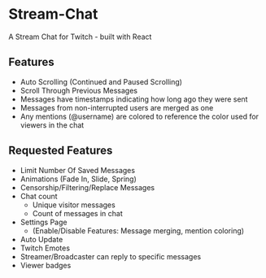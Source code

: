 # Stream-Chat
A Stream Chat for Twitch - built with React

## Features
- Auto Scrolling (Continued and Paused Scrolling)
- Scroll Through Previous Messages
- Messages have timestamps indicating how long ago they were sent
- Messages from non-interrupted users are merged as one
- Any mentions (@username) are colored to reference the color used for viewers in the chat

## Requested Features
- Limit Number Of Saved Messages
- Animations (Fade In, Slide, Spring)
- Censorship/Filtering/Replace Messages
- Chat count
  - Unique visitor messages
  - Count of messages in chat
- Settings Page 
  - (Enable/Disable Features: Message merging, mention coloring)
- Auto Update
- Twitch Emotes
- Streamer/Broadcaster can reply to specific messages
- Viewer badges